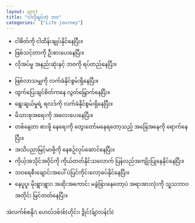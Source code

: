 ```yaml
---
layout: post
title: "ငါလိုချင်တဲ့ ဘဝ"
categories:  ["Life journey"]
---
```


- ငါစိတ်ကို ငါထိန်းချုပ်နိုင်နေပြီး။
- ဖြစ်သင့်တာကို ဦးစားပေးနေပြီး။
- လိုအပ်မှု အနည်းဆုံးနှင့် ဘဝကို ရပ်တည်နေပြီး။
<!-- more -->
- ဖြစ်လာသမျှကို လက်ခံနိုင်စွမ်းရှိနေပြီး။
- ထွက်ပြေးချင်စိတ်ကနေ လွတ်မြှောက်နေပြီး။
- ရွေးချယ်မှုရဲ့ ရလဒ်ကို လက်ခံနိုင်စွမ်းရှိနေပြီး။
- မိသားစုအရေးကို အလေးပေးနေပြီး။
- တစ်နေ့တာ စားဖို့ နေရေးကို တွေးတော်မနေရတော့သည့် အခြေအနေကို ရောက်နေပြီး။
- အသိပညာမြင့်မာဖို့ကို နေစဥ်လုပ်ဆောင်နေပြီး။
- ကိုယ့်အသိုင်အဝိုင်ကို ကိုယ်တတ်နိုင်သလောက် ပြန်လည်အကျိုးပြုနေနိုင်နေပြီး။
- ဘဝရေစီးချောင်းအပေါ် ပဲပြင်ကိုင်းလော့ခပ်နိုင်နေပြီး။
- နေပူပူ၊ မိုးရွားရွား၊ အဆိုးအကောင်း မခွဲခြားနေတော့ပဲ အရာအားလုံးကို သူ့သဘာဝအတိုင်း မြင်တတ်နေပြီး။


အဲလက်စ်စနိုး\\
ဟေလ်ဒစ်(စ်)ဟိုင်း၊ ဒွိုင်(ခ်ျ)လန်(ဒ်)
